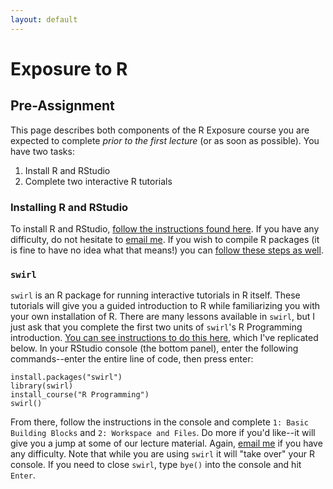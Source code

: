 ```yaml
---
layout: default
---
```


# Exposure to R
## Pre-Assignment

This page describes both components of the R Exposure course you are expected to complete *prior to the first lecture* (or as soon as possible). You have two tasks: 

1. Install R and RStudio
2. Complete two interactive R tutorials

### Installing R and RStudio

To install R and RStudio, [follow the instructions found here](https://clanfear.github.io/CSSS508/docs/installation.html). If you have any difficulty, do not hesitate to [email me](mailto:clanfear@uw.edu). If you wish to compile R packages (it is fine to have no idea what that means!) you can [follow these steps as well](https://clanfear.github.io/CSSS508/docs/compiling.html).

### `swirl`

`swirl` is an R package for running interactive tutorials in R itself. These tutorials will give you a guided introduction to R while familiarizing you with your own installation of R. There are many lessons available in `swirl`, but I just ask that you complete the first two units of `swirl`'s R Programming introduction. [You can see instructions to do this here](https://github.com/swirldev/swirl_courses), which I've replicated below. In your RStudio console (the bottom panel), enter the following commands--enter the entire line of code, then press enter:

```
install.packages("swirl")
library(swirl)
install_course("R Programming")
swirl()
```

From there, follow the instructions in the console and complete `1: Basic Building Blocks` and `2: Workspace and Files`. Do more if you'd like--it will give you a jump at some of our lecture material. Again, [email me](mailto:clanfear@uw.edu) if you have any difficulty. Note that while you are using `swirl` it will "take over" your R console. If you need to close `swirl`, type `bye()` into the console and hit `Enter`.